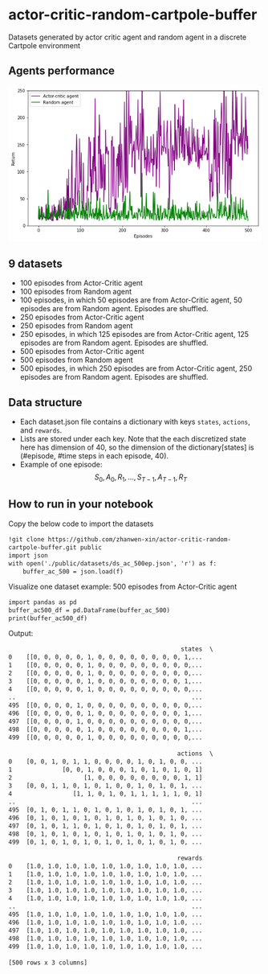 # actor-critic-random-cartpole-buffer
Datasets generated by actor critic agent and random agent in a discrete Cartpole environment

## Agents performance
![Alt text](https://github.com/zhanwen-xin/actor-critic-random-cartpole-buffer/blob/main/pic/returns.png)

## 9 datasets
- 100 episodes from Actor-Critic agent
- 100 episodes from Random agent
- 100 episodes, in which 50 episodes are from Actor-Critic agent, 50 episodes are from Random agent. Episodes are shuffled.
- 250 episodes from Actor-Critic agent
- 250 episodes from Random agent
- 250 episodes, in which 125 episodes are from Actor-Critic agent, 125 episodes are from Random agent. Episodes are shuffled.
- 500 episodes from Actor-Critic agent
- 500 episodes from Random agent
- 500 episodes, in which 250 episodes are from Actor-Critic agent, 250 episodes are from Random agent. Episodes are shuffled.

## Data structure
- Each dataset.json file contains a dictionary with keys `states`, `actions`, and `rewards`. 
- Lists are stored under each key. Note that the each discretized state here has dimension of 40, so the dimension of the dictionary[states] is (#episode, #time steps in each episode, 40).
- Example of one episode: $$S_0, A_0, R_1, ..., S_{T-1}, A_{T-1}, R_T$$

## How to run in your notebook
Copy the below code to import the datasets
```
!git clone https://github.com/zhanwen-xin/actor-critic-random-cartpole-buffer.git public
import json
with open('./public/datasets/ds_ac_500ep.json', 'r') as f:
    buffer_ac_500 = json.load(f)
```

Visualize one dataset example: 500 episodes from Actor-Critic agent
```
import pandas as pd
buffer_ac500_df = pd.DataFrame(buffer_ac_500)
print(buffer_ac500_df)
```
Output:
```
                                                states  \
0    [[0, 0, 0, 0, 0, 1, 0, 0, 0, 0, 0, 0, 0, 0, 1,...   
1    [[0, 0, 0, 0, 0, 1, 0, 0, 0, 0, 0, 0, 0, 0, 0,...   
2    [[0, 0, 0, 0, 0, 1, 0, 0, 0, 0, 0, 0, 0, 0, 0,...   
3    [[0, 0, 0, 0, 0, 1, 0, 0, 0, 0, 0, 0, 0, 0, 1,...   
4    [[0, 0, 0, 0, 0, 1, 0, 0, 0, 0, 0, 0, 0, 0, 0,...   
..                                                 ...   
495  [[0, 0, 0, 0, 1, 0, 0, 0, 0, 0, 0, 0, 0, 0, 0,...   
496  [[0, 0, 0, 0, 0, 1, 0, 0, 0, 0, 0, 0, 0, 0, 1,...   
497  [[0, 0, 0, 0, 1, 0, 0, 0, 0, 0, 0, 0, 0, 0, 0,...   
498  [[0, 0, 0, 0, 0, 1, 0, 0, 0, 0, 0, 0, 0, 0, 1,...   
499  [[0, 0, 0, 0, 0, 1, 0, 0, 0, 0, 0, 0, 0, 0, 0,...   

                                               actions  \
0    [0, 0, 1, 0, 1, 1, 0, 0, 0, 0, 1, 0, 1, 0, 0, ...   
1              [0, 0, 1, 0, 0, 0, 1, 0, 1, 0, 1, 0, 1]   
2                    [1, 0, 0, 0, 0, 0, 0, 0, 0, 1, 1]   
3    [0, 0, 1, 1, 0, 1, 0, 1, 0, 0, 1, 0, 1, 0, 1, ...   
4                 [1, 1, 0, 1, 0, 1, 1, 1, 1, 1, 0, 1]   
..                                                 ...   
495  [0, 1, 0, 1, 1, 0, 1, 0, 1, 0, 1, 0, 1, 0, 1, ...   
496  [0, 1, 0, 1, 0, 1, 0, 1, 0, 1, 0, 1, 0, 1, 0, ...   
497  [0, 1, 0, 1, 1, 0, 1, 0, 1, 0, 1, 0, 1, 0, 1, ...   
498  [0, 1, 0, 1, 0, 1, 0, 1, 0, 1, 0, 1, 0, 1, 0, ...   
499  [0, 1, 0, 1, 0, 1, 0, 1, 0, 1, 0, 1, 0, 1, 0, ...   

                                               rewards  
0    [1.0, 1.0, 1.0, 1.0, 1.0, 1.0, 1.0, 1.0, 1.0, ...  
1    [1.0, 1.0, 1.0, 1.0, 1.0, 1.0, 1.0, 1.0, 1.0, ...  
2    [1.0, 1.0, 1.0, 1.0, 1.0, 1.0, 1.0, 1.0, 1.0, ...  
3    [1.0, 1.0, 1.0, 1.0, 1.0, 1.0, 1.0, 1.0, 1.0, ...  
4    [1.0, 1.0, 1.0, 1.0, 1.0, 1.0, 1.0, 1.0, 1.0, ...  
..                                                 ...  
495  [1.0, 1.0, 1.0, 1.0, 1.0, 1.0, 1.0, 1.0, 1.0, ...  
496  [1.0, 1.0, 1.0, 1.0, 1.0, 1.0, 1.0, 1.0, 1.0, ...  
497  [1.0, 1.0, 1.0, 1.0, 1.0, 1.0, 1.0, 1.0, 1.0, ...  
498  [1.0, 1.0, 1.0, 1.0, 1.0, 1.0, 1.0, 1.0, 1.0, ...  
499  [1.0, 1.0, 1.0, 1.0, 1.0, 1.0, 1.0, 1.0, 1.0, ...  

[500 rows x 3 columns]
```
